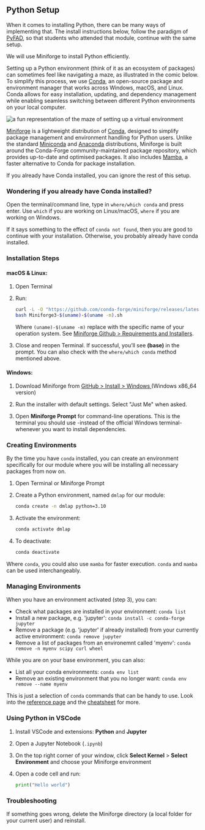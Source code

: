 ## **Python Setup**

When it comes to installing Python, there can be many ways of implementing that. The install instructions below, follow the paradigm of [PyFAD](https://github.com/colormotor/PyFAD/blob/main/docs/conda_installation.ipynb), so that students who attended that module, continue with the same setup.

We will use Miniforge to install Python efficiently. 

Setting up a Python environment (think of it as an ecosystem of packages) can sometimes feel like navigating a maze, as illustrated in the comic below. To simplify this process, we use [Conda](https://docs.conda.io/projects/conda/en/latest/), an open-source package and environment manager that works across Windows, macOS, and Linux. Conda allows for easy installation, updating, and dependency management while enabling seamless switching between different Python environments on your local computer.

![a fun representation of the maze of setting up a virtual environment](https://imgs.xkcd.com/comics/python_environment.png)

[Miniforge](https://github.com/conda-forge/miniforge) is a lightweight distribution of [Conda](https://docs.conda.io/projects/conda/en/latest/), designed to simplify package management and environment handling for Python users. Unlike the standard [Miniconda](https://docs.conda.io/en/latest/miniconda.html) and [Anaconda](https://www.anaconda.com/) distributions, Miniforge is built around the Conda-Forge community-maintained package repository, which provides up-to-date and optimised packages. It also includes [Mamba](https://mamba.readthedocs.io/en/latest/installation/mamba-installation.html), a faster alternative to Conda for package installation.

If you already have Conda installed, you can ignore the rest of this setup.

### Wondering if you already have Conda installed?

Open the terminal/command line, type in `where/which conda` and press enter. Use `which` if you are working on Linux/macOS, `where` if you are working on Windows.

If it says something to the effect of ``conda not found``, then you are good to continue with your installation. Otherwise, you probably already have conda installed.

### **Installation Steps**

#### **macOS & Linux:**

1. Open Terminal

2. Run:
   ```bash
   curl -L -O "https://github.com/conda-forge/miniforge/releases/latest/download/Miniforge3-$(uname)-$(uname -m).sh"
   bash Miniforge3-$(uname)-$(uname -m).sh
   ```
   Where ``(uname)-$(uname -m)`` replace with the specific name of your operation system. See [Miniforge Github > Requirements and Installers](https://github.com/conda-forge/miniforge).

3. Close and reopen Terminal. If successful, you’ll see **(base)** in the prompt. You can also check with the ``where/which conda`` method mentioned above.

#### **Windows:**

1. Download Miniforge from [GitHub > Install > Windows ](https://github.com/conda-forge/miniforge) (Windows x86_64 version)

2. Run the installer with default settings. Select "Just Me" when asked.

3. Open **Miniforge Prompt** for command-line operations. This is the terminal you should use -instead of the official Windows terminal- whenever you want to install dependencies.

### **Creating Environments**

By the time you have ``conda`` installed, you can create an environment specifically for our module where you will be installing all necessary packages from now on.

1. Open Terminal or Miniforge Prompt

2. Create a Python environment, named ``dmlap`` for our module:
   ```bash
   conda create -n dmlap python=3.10
   ```
3. Activate the environment:
   ```bash
   conda activate dmlap
   ```
4. To deactivate:
   ```bash
   conda deactivate
   ```
Where ``conda``, you could also use ``mamba`` for faster execution. ``conda`` and ``mamba`` can be used interchangeably.

### **Managing Environments**

When you have an environment activated (step 3), you can:

- Check what packages are installed in your environment: ```conda list```
- Install a new package, e.g. 'jupyter': ```conda install -c conda-forge jupyter```
- Remove a package (e.g. 'jupyter' if already installed) from your currently active environment: ```conda remove jupyter```
- Remove a list of packages from an environemnt called 'myenv': ```conda remove -n myenv scipy curl wheel```

While you are on your base environment, you can also: 
- List all your conda environments: ```conda env list```
- Remove an existing environment that you no longer want: ```conda env remove --name myenv```

This is just a selection of ``conda`` commands that can be handy to use. Look into the [reference page](https://docs.conda.io/projects/conda/en/latest/user-guide/getting-started.html) and the [cheatsheet](https://docs.conda.io/projects/conda/en/latest/user-guide/cheatsheet.html) for more.

### **Using Python in VSCode**

1. Install VSCode and extensions: **Python** and **Jupyter**

2. Open a Jupyter Notebook (`.ipynb`)

3. On the top right corner of your window, click **Select Kernel** > **Select Environment** and choose your Miniforge environment

4. Open a code cell and run:
   ```python
   print("Hello world")
   ```

### **Troubleshooting**

If something goes wrong, delete the Miniforge directory (a local folder for your current user) and reinstall.

